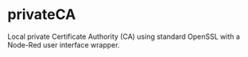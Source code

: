 # privateCA
Local private Certificate Authority (CA) using standard OpenSSL with a Node-Red user interface wrapper.
